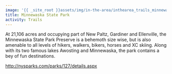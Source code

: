 ```yaml
---
image: '{{ _site_root }}assets/img/in-the-area/inthearea_trails_minnewaska.jpg'
title: Minnewaska State Park
activity: Trails
---
```

<p>At 21,106 acres and occupying part of&nbsp;New Paltz, Gardiner and&nbsp;Ellenville, the Minnewaska State Park Preserve is a behemoth size wise, but is also amenable to all levels of hikers,&nbsp;walkers,&nbsp;bikers, horses and XC skiing.&nbsp;Along with its two famous lakes Awosting and Minnewaska, the park contains a bey of fun destinations.</p><p><a href="http://nysparks.com/parks/127/details.aspx" target="_blank">http://nysparks.com/parks/127/details.aspx</a></p>